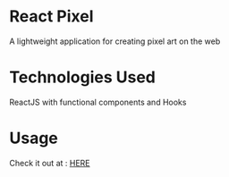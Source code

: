 # React Pixel 

A lightweight application for creating pixel art on the web

# Technologies Used

ReactJS with functional components and Hooks

# Usage

Check it out at : [HERE](https://nonstopper0.github.io/react-pixel/)
